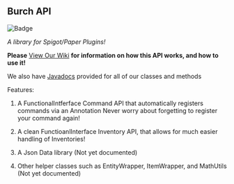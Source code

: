 ## Burch API
![Badge](https://api.codiga.io/project/29792/score/svg)

*A library for Spigot/Paper Plugins!*

**Please** [View Our Wiki](https://github.com/Burchard36/BurchAPI/wiki) **for information on how this API works, and how to use it!**

We also have [Javadocs](https://burchard36.github.io/BurchAPI/index.html) provided for all of our classes and methods

Features:

1. A FunctionalIntferface Command API that automatically registers commands via an Annotation
   Never worry about forgetting to register your command again!

2. A clean FunctioanlInterface Inventory API, that allows for much easier handling of Inventories!

3. A Json Data library (Not yet documented)

4. Other helper classes such as EntityWrapper, ItemWrapper, and MathUtils (Not yet documented)

